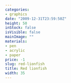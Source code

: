 ```yaml
---
categories:
- graphics
date: "2009-12-31T23:59:50Z"
height: 50
inStock: false
isVisible: false
mainImage: ""
materials:
- pen
- acrylic
- paper
price: -1
slug: red-lionfish
title: Red lionfish
width: 35
---
```


